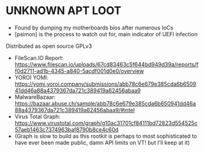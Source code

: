 # UNKNOWN APT LOOT
- Found by dumping my motherboards bios after numerous IoCs
- [psimon] is the process to watch out for, main indicator of UEFI infection

Distributed as open source GPLv3

- FileScan.IO Report: https://www.filescan.io/uploads/67cd83463c5f644bd949d39a/reports/ff0d2711-ad1b-4345-a840-5acdf001d0e0/overview
- YOROI YOMI:  https://yomi.yoroi.company/submissions/abb78c6e679e385cda6b650941dd46a88a4379367da721c389419a62456abaa9
- MalwareBazaar: https://bazaar.abuse.ch/sample/abb78c6e679e385cda6b650941dd46a88a4379367da721c389419a62456abaa9/#intel
- Virus Total Graph: https://www.virustotal.com/graph/g10ac31701cf84111bd72823d554525c57aeb1463c7374963baf8790b8ce4c60d
- (Graph is slow to build as this rootkit is perhaps to most sophisticated to have ever been made public, damn API limits on VT! but I'll keep at it)
